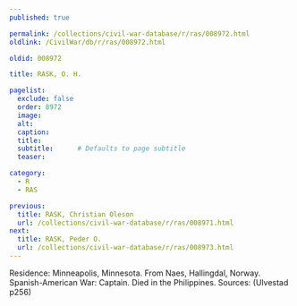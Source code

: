 ```yaml
---
published: true

permalink: /collections/civil-war-database/r/ras/008972.html
oldlink: /CivilWar/db/r/ras/008972.html

oldid: 008972

title: RASK, O. H.

pagelist:
  exclude: false
  order: 8972
  image: 
  alt:
  caption:
  title:
  subtitle:      # Defaults to page subtitle
  teaser:

category: 
  - R 
  - RAS

previous:
  title: RASK, Christian Oleson
  url: /collections/civil-war-database/r/ras/008971.html  
next:
  title: RASK, Peder O.
  url: /collections/civil-war-database/r/ras/008973.html   
---
```

Residence: Minneapolis, Minnesota. From Naes, Hallingdal, Norway. Spanish-American War: Captain. Died in the Philippines. Sources: (Ulvestad p256)